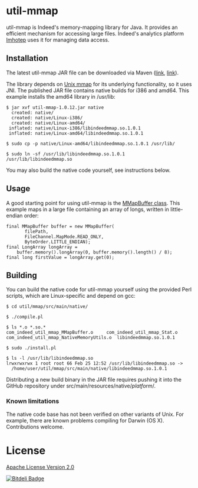 # util-mmap

util-mmap is Indeed's memory-mapping library for Java. It provides an efficient
mechanism for accessing large files. Indeed's analytics platform [Imhotep](http://engineering.indeed.com/blog/2014/10/open-source-interactive-data-analytics-with-imhotep/)
uses it for managing data access.

## Installation

The latest util-mmap JAR file can be downloaded via Maven ([link](http://search.maven.org/#browse%7C-1269434767),
[link](http://mvnrepository.com/artifact/com.indeed/util-mmap)).

The library depends on [Unix mmap](http://www.gnu.org/software/libc/manual/html_node/Memory_002dmapped-I_002fO.html)
for its underlying functionality, so it uses JNI. The published JAR file contains 
native builds for i386 and amd64. This example installs the amd64 library in /usr/lib:

```
$ jar xvf util-mmap-1.0.12.jar native
  created: native/
  created: native/Linux-i386/
  created: native/Linux-amd64/
 inflated: native/Linux-i386/libindeedmmap.so.1.0.1
 inflated: native/Linux-amd64/libindeedmmap.so.1.0.1

$ sudo cp -p native/Linux-amd64/libindeedmmap.so.1.0.1 /usr/lib/

$ sudo ln -sf /usr/lib/libindeedmmap.so.1.0.1 /usr/lib/libindeedmmap.so
```

You may also build the native code yourself, see instructions below.

## Usage

A good starting point for using util-mmap is the [MMapBuffer class](https://eng-git.ausoff.indeed.net/opensource/util/blob/master/mmap/src/main/java/com/indeed/util/mmap/MMapBuffer.java).
This example maps in a large file containing an array of longs, written in little-endian order:

```
final MMapBuffer buffer = new MMapBuffer(
       filePath,
       FileChannel.MapMode.READ_ONLY,
       ByteOrder.LITTLE_ENDIAN);
final LongArray longArray =
    buffer.memory().longArray(0, buffer.memory().length() / 8);
final long firstValue = longArray.get(0);
```

## Building

You can build the native code for util-mmap yourself using the provided Perl
scripts, which are Linux-specific and depend on gcc:

```
$ cd util/mmap/src/main/native/

$ ./compile.pl

$ ls *.o *.so.*
com_indeed_util_mmap_MMapBuffer.o	  com_indeed_util_mmap_Stat.o
com_indeed_util_mmap_NativeMemoryUtils.o  libindeedmmap.so.1.0.1

$ sudo ./install.pl

$ ls -l /usr/lib/libindeedmmap.so
lrwxrwxrwx 1 root root 66 Feb 25 12:52 /usr/lib/libindeedmmap.so -> 
  /home/user/util/mmap/src/main/native/libindeedmmap.so.1.0.1
```

Distributing a new build binary in the JAR file requires pushing it
into the GitHub repository under src/main/resources/native/*platform*/.

### Known limitations

The native code base has not been verified on other variants of Unix. For example,
there are known problems compiling for Darwin (OS X). Contributions welcome.

# License

[Apache License Version 2.0](https://github.com/indeedeng/util/blob/master/LICENSE)

[![Bitdeli Badge](https://d2weczhvl823v0.cloudfront.net/indeedeng/util/mmap/trend.png)](https://bitdeli.com/free "Bitdeli Badge")
